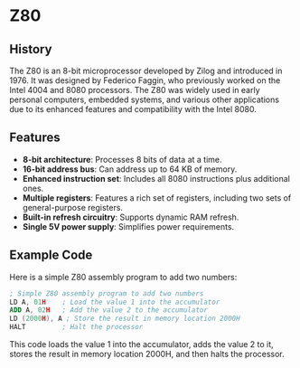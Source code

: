 # Z80

## History
The Z80 is an 8-bit microprocessor developed by Zilog and introduced in 1976. It was designed by Federico Faggin, who previously worked on the Intel 4004 and 8080 processors. The Z80 was widely used in early personal computers, embedded systems, and various other applications due to its enhanced features and compatibility with the Intel 8080.

## Features
- **8-bit architecture**: Processes 8 bits of data at a time.
- **16-bit address bus**: Can address up to 64 KB of memory.
- **Enhanced instruction set**: Includes all 8080 instructions plus additional ones.
- **Multiple registers**: Features a rich set of registers, including two sets of general-purpose registers.
- **Built-in refresh circuitry**: Supports dynamic RAM refresh.
- **Single 5V power supply**: Simplifies power requirements.

## Example Code
Here is a simple Z80 assembly program to add two numbers:

```nasm
; Simple Z80 assembly program to add two numbers
LD A, 01H    ; Load the value 1 into the accumulator
ADD A, 02H   ; Add the value 2 to the accumulator
LD (2000H), A ; Store the result in memory location 2000H
HALT         ; Halt the processor
```

This code loads the value 1 into the accumulator, adds the value 2 to it, stores the result in memory location 2000H, and then halts the processor.